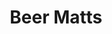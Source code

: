 ---
title: Beer Matts
license: Use these icons for your personal and professional projects under this license. Do not redistribute or sell in any form. Contact for full license details.
type: "Miscelaneous"
price: "$34.99"
thumbnail:
  url: "/products/7.jpeg"
  alt: "Design Tools Icons Set"
highlights:
  - "100+ icons representing creative design tools and software"
  - "Ideal for designers, bloggers, and content creators"
preview: "#_"
checkout: "#_"
description: Our Creative Design Tools Icon Pack is tailored for the modern designer, offering a wide range of icons that represent the most popular design software and tools. Enhance your tutorials, guides, or website with these detailed icons.
images:
  - url: "/products/13.jpeg"
    alt: "#_"
  - url: "/products/14.jpeg"
    alt: "#_"
components:
  - title: "WIDE COVERAGE"
    description: "From vector software to photo editing tools, our pack covers a broad spectrum of design applications."
  - title: "HIGHLY DETAILED"
    description: "Each icon is crafted with attention to detail, ensuring they are both informative and visually appealing."
---